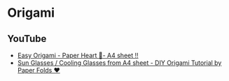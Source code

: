 # Origami

## YouTube

* [Easy Origami - Paper Heart 💞- A4 sheet !!](https://www.youtube.com/watch?v=jizmI8xUA6Q)
* [Sun Glasses / Cooling Glasses from A4 sheet - DIY Origami Tutorial by Paper Folds ❤️](https://www.youtube.com/watch?v=eXmaeMyybN0)
